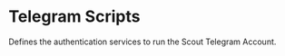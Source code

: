 Telegram Scripts
=================

Defines the authentication services to run the Scout Telegram Account.

